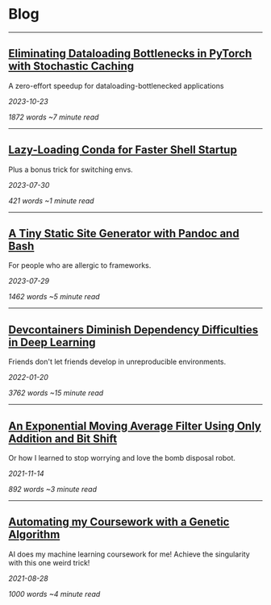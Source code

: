 # Blog

---

## [Eliminating Dataloading Bottlenecks in PyTorch with Stochastic Caching](dataloaders)

A zero-effort speedup for dataloading-bottlenecked applications

*2023-10-23*

*1872 words ~7 minute read*

---

## [Lazy-Loading Conda for Faster Shell Startup](conda)

Plus a bonus trick for switching envs.

*2023-07-30*

*421 words ~1 minute read*

---

## [A Tiny Static Site Generator with Pandoc and Bash](pandoc)

For people who are allergic to frameworks.

*2023-07-29*

*1462 words ~5 minute read*

---

## [Devcontainers Diminish Dependency Difficulties in Deep Learning](devcontainers)

Friends don't let friends develop in unreproducible environments.

*2022-01-20*

*3762 words ~15 minute read*

---

## [An Exponential Moving Average Filter Using Only Addition and Bit Shift](filters)

Or how I learned to stop worrying and love the bomb disposal robot.

*2021-11-14*

*892 words ~3 minute read*

---

## [Automating my Coursework with a Genetic Algorithm](genetic-algo)

AI does my machine learning coursework for me! Achieve the singularity with this one weird trick! 

*2021-08-28*

*1000 words ~4 minute read*

